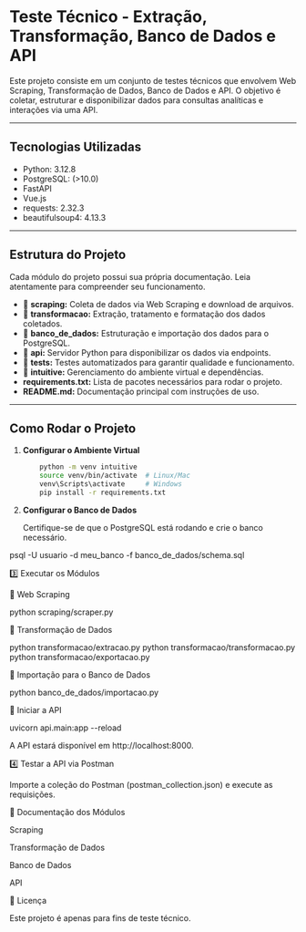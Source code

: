 # Teste Técnico - Extração, Transformação, Banco de Dados e API

Este projeto consiste em um conjunto de testes técnicos que envolvem Web Scraping, Transformação de Dados, Banco de Dados e API. O objetivo é coletar, estruturar e disponibilizar dados para consultas analíticas e interações via uma API.

---

## Tecnologias Utilizadas

- Python: 3.12.8
- PostgreSQL: (>10.0)
- FastAPI
- Vue.js
- requests: 2.32.3
- beautifulsoup4: 4.13.3

---

## Estrutura do Projeto

Cada módulo do projeto possui sua própria documentação. Leia atentamente para compreender seu funcionamento.

- 📂 **scraping:** Coleta de dados via Web Scraping e download de arquivos.
- 📂 **transformacao:** Extração, tratamento e formatação dos dados coletados.
- 📂 **banco_de_dados:** Estruturação e importação dos dados para o PostgreSQL.
- 📂 **api:** Servidor Python para disponibilizar os dados via endpoints.
- 📂 **tests:** Testes automatizados para garantir qualidade e funcionamento.
- 📂 **intuitive:** Gerenciamento do ambiente virtual e dependências.
- **requirements.txt:** Lista de pacotes necessários para rodar o projeto.
- **README.md:** Documentação principal com instruções de uso.

---

## Como Rodar o Projeto

1. **Configurar o Ambiente Virtual**

    ```bash
        python -m venv intuitive
        source venv/bin/activate  # Linux/Mac
        venv\Scripts\activate     # Windows
        pip install -r requirements.txt
    ```

3. **Configurar o Banco de Dados**

    Certifique-se de que o PostgreSQL está rodando e crie o banco necessário.

psql -U usuario -d meu_banco -f banco_de_dados/schema.sql

3️⃣ Executar os Módulos

🔹 Web Scraping

python scraping/scraper.py

🔹 Transformação de Dados

python transformacao/extracao.py
python transformacao/transformacao.py
python transformacao/exportacao.py

🔹 Importação para o Banco de Dados

python banco_de_dados/importacao.py

🔹 Iniciar a API

uvicorn api.main:app --reload

A API estará disponível em http://localhost:8000.

4️⃣ Testar a API via Postman

Importe a coleção do Postman (postman_collection.json) e execute as requisições.

📂 Documentação dos Módulos

Scraping

Transformação de Dados

Banco de Dados

API

📜 Licença

Este projeto é apenas para fins de teste técnico.
